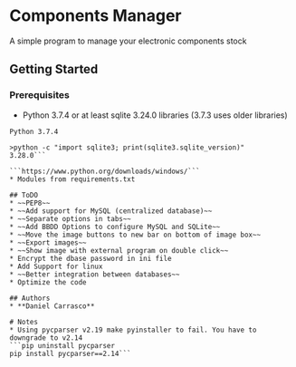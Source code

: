 # Components Manager

A simple program to manage your electronic components stock

## Getting Started

### Prerequisites

* Python 3.7.4 or at least sqlite 3.24.0 libraries (3.7.3 uses older libraries)
```>python --version
Python 3.7.4

>python -c "import sqlite3; print(sqlite3.sqlite_version)"
3.28.0```

```https://www.python.org/downloads/windows/```
* Modules from requirements.txt

## ToDO
* ~~PEP8~~
* ~~Add support for MySQL (centralized database)~~
* ~~Separate options in tabs~~
* ~~Add BBDD Options to configure MySQL and SQLite~~
* ~~Move the image buttons to new bar on bottom of image box~~
* ~~Export images~~
* ~~Show image with external program on double click~~
* Encrypt the dbase password in ini file
* Add Support for linux
* ~~Better integration between databases~~
* Optimize the code

## Authors
* **Daniel Carrasco**

# Notes
* Using pycparser v2.19 make pyinstaller to fail. You have to downgrade to v2.14
```pip uninstall pycparser
pip install pycparser==2.14```